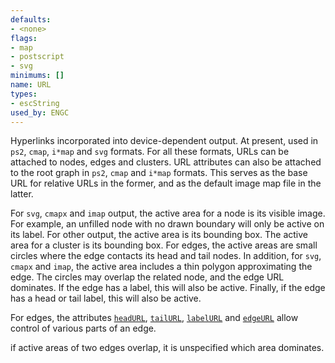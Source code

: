 ```yaml
---
defaults:
- <none>
flags:
- map
- postscript
- svg
minimums: []
name: URL
types:
- escString
used_by: ENGC
---
```

Hyperlinks incorporated into device-dependent output.
At present, used in `ps2`, `cmap`, `i*map` and `svg` formats.
For all these formats, URLs can be attached to nodes, edges and
clusters. URL attributes can also be attached to the root graph in `ps2`,
`cmap` and `i*map` formats. This serves as the base URL for relative URLs in the
former, and as the default image map file in the latter.

For `svg`, `cmapx` and `imap` output, the active area for a node is its
visible image.
For example, an unfilled
node with no drawn boundary will only be active on its label.
For other output, the active area is its bounding box.
The active area for a cluster is its bounding box.
For edges, the active areas are small circles where the edge contacts its head
and tail nodes. In addition, for `svg`, `cmapx` and `imap`, the active area
includes a thin polygon approximating the edge. The circles may
overlap the related node, and the edge URL dominates.
If the edge has a label, this will also be active.
Finally, if the edge has a head or tail label, this will also be active.

For edges, the attributes [`headURL`](#d:headURL),
[`tailURL`](#d:tailURL), [`labelURL`](#d:labelURL) and
[`edgeURL`](#d:edgeURL) allow control of various parts of an
edge.

if active areas of two edges overlap, it is unspecified which area dominates.
